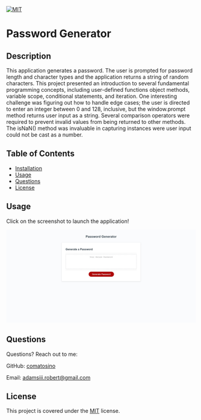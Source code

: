 [![MIT](https://img.shields.io/badge/license-MIT-green)](https://opensource.org/licenses/MIT)
# Password Generator

## Description

This application generates a password. The user is prompted for password length and character types and the application returns a string of random characters. This project presented an introduction to several fundamental programming concepts, including user-defined functions object methods, variable scope, conditional statements, and iteration. One interesting challenge was figuring out how to handle edge cases; the user is directed to enter an integer between 0 and 128, inclusive, but the window.prompt method returns user input as a string. Several comparison operators were required to prevent invalid values from being returned to other methods. The isNaN() method was invaluable in capturing instances were user input could not be cast as a number.

## Table of Contents

- [Installation](#installation)
- [Usage](#usage)
- [Questions](#Questions)
- [License](#License)

## Usage

Click on the screenshot to launch the application!

[![screenshot](./assets/webapp-screenshot.jpg)](https://comatosino.github.io/password-generator/)

## Questions

Questions? Reach out to me:

GitHub: [comatosino](https://github.com/comatosino)

Email: adamsiii.robert@gmail.com

## License
    
This project is covered under the [MIT](https://opensource.org/licenses/MIT) license.
